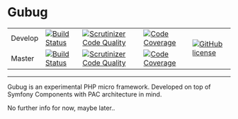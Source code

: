 # Gubug

<table>
    <tr>
        <td>Develop</td>
        <td>
            <a href="https://travis-ci.org/qaharmdz/gubug" title="Build Status">
                <img src="https://travis-ci.org/qaharmdz/gubug.svg?branch=develop" alt="Build Status">
            </a>
        </td>
        <td>
            <a href="https://scrutinizer-ci.com/g/qaharmdz/gubug/?branch=develop" title="Scrutinizer Code Quality">
                <img src="https://scrutinizer-ci.com/g/qaharmdz/gubug/badges/quality-score.png?b=develop" alt="Scrutinizer Code Quality">
            </a>
        </td>
        <td>
            <a href="https://scrutinizer-ci.com/g/qaharmdz/gubug/?branch=develop" title="Code Coverage">
                <img src="https://scrutinizer-ci.com/g/qaharmdz/gubug/badges/coverage.png?b=develop" alt="Code Coverage">
            </a>
        </td>
        <td rowspan="2">
            <a href="https://github.com/qaharmdz/gubug/blob/develop/LICENSE" title="Apache License 2.0">
                <img src="https://img.shields.io/github/license/qaharmdz/gubug.svg" alt="GitHub license">
            </a>
        </td>
    </tr>
    <tr>
        <td>Master</td>
        <td>
            <a href="https://travis-ci.org/qaharmdz/gubug" title="Build Status">
                <img src="https://travis-ci.org/qaharmdz/gubug.svg?branch=master" alt="Build Status">
            </a>
        </td>
        <td>
            <a href="https://scrutinizer-ci.com/g/qaharmdz/gubug/?branch=master" title="Scrutinizer Code Quality">
                <img src="https://scrutinizer-ci.com/g/qaharmdz/gubug/badges/quality-score.png?b=master" alt="Scrutinizer Code Quality">
            </a>
        </td>
        <td>
            <a href="https://scrutinizer-ci.com/g/qaharmdz/gubug/?branch=master" title="Code Coverage">
                <img src="https://scrutinizer-ci.com/g/qaharmdz/gubug/badges/coverage.png?b=master" alt="Code Coverage">
            </a>
        </td>
    </tr>
</table>

---

Gubug is an experimental PHP micro framework. Developed on top of Symfony Components with PAC architecture in mind.

No further info for now, maybe later..
